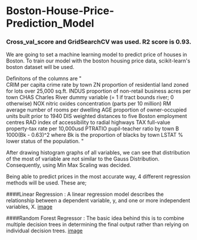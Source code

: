 # Boston-House-Price-Prediction_Model
### Cross_val_score and GridSearchCV was used. R2 score is 0.93.

We are going to set a machine learning model to predict price of houses in Boston. To train our model with the boston housing price data, scikit-learn's boston dataset will be used. 

Definitons of the columns are 
"  
CRIM per capita crime rate by town
ZN proportion of residential land zoned for lots over 25,000 sq.ft.
INDUS proportion of non-retail business acres per town
CHAS Charles River dummy variable (= 1 if tract bounds river; 0 otherwise)
NOX nitric oxides concentration (parts per 10 million)
RM average number of rooms per dwelling
AGE proportion of owner-occupied units built prior to 1940
DIS weighted distances to five Boston employment centres
RAD index of accessibility to radial highways
TAX full-value property-tax rate per 10,000usd
PTRATIO pupil-teacher ratio by town
B 1000(Bk - 0.63)^2 where Bk is the proportion of blacks by town
LSTAT % lower status of the population. "

After drawing histogram graphs of all variables, we can see that distribution of the most of variable are not similar to the Gauss Distribution. Consequently, using Min Max Scaling was decided.

Being able to predict prices in the most accurate way, 4 different regression methods will be used. These are;

  ####Linear Regression : A linear regression model describes the relationship between a dependent variable, y, and one or more independent variables, X. 
  [image](https://user-images.githubusercontent.com/83719212/208004942-55ef77a7-0f3a-43be-afa5-e40a3f9c1178.png)
  
  ####Random Forest Regressor : The basic idea behind this is to combine multiple decision trees in determining the final output rather than relying on individual decision trees. 
  [image](https://user-images.githubusercontent.com/83719212/208005056-b29911d1-8b8b-4f4c-aaa5-3b0ab9fa25eb.png)

  

